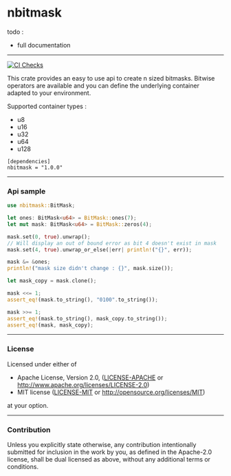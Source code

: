 
# nbitmask

todo :
- full documentation


---

[![CI Checks](https://github.com/nobodie/nbitmask/actions/workflows/rust.yml/badge.svg?branch=master)](https://github.com/nobodie/nbitmask/actions/workflows/rust.yml)

This crate provides an easy to use api to create n sized bitmasks. Bitwise operators are available and you can define the underlying container adapted to your environment. 

Supported container types : 
* u8
* u16
* u32
* u64
* u128

```
[dependencies]
nbitmask = "1.0.0"
```

---

### Api sample

```rust
use nbitmask::BitMask;

let ones: BitMask<u64> = BitMask::ones(7);
let mut mask: BitMask<u64> = BitMask::zeros(4);

mask.set(0, true).unwrap();
// Will display an out of bound error as bit 4 doesn't exist in mask
mask.set(4, true).unwrap_or_else(|err| println!("{}", err));

mask &= &ones;
println!("mask size didn't change : {}", mask.size());

let mask_copy = mask.clone();

mask <<= 1;
assert_eq!(mask.to_string(), "0100".to_string());

mask >>= 1;
assert_eq!(mask.to_string(), mask_copy.to_string());
assert_eq!(mask, mask_copy);
```

---

### License

Licensed under either of

 * Apache License, Version 2.0, ([LICENSE-APACHE](LICENSE-APACHE) or http://www.apache.org/licenses/LICENSE-2.0)
 * MIT license ([LICENSE-MIT](LICENSE-MIT) or http://opensource.org/licenses/MIT)

at your option.

---

### Contribution

Unless you explicitly state otherwise, any contribution intentionally submitted
for inclusion in the work by you, as defined in the Apache-2.0 license, shall be dual licensed as above, without any
additional terms or conditions.
